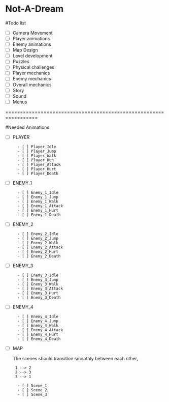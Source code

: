 # Not-A-Dream


#Todo list

- [ ] Camera Movement
- [ ] Player animations
- [ ] Enemy animations
- [ ] Map Design
- [ ] Level development
- [ ] Puzzles
- [ ] Physical challenges
- [ ] Player mechanics
- [ ] Enemy mechanics
- [ ] Overall mechanics
- [ ] Story
- [ ] Sound
- [ ] Menus

=================================================================
 
#Needed Animations

- [ ] PLAYER

        - [ ] Player_Idle
        - [ ] Player_Jump
        - [ ] Player_Walk
        - [ ] Player_Run
        - [ ] Player_Attack
        - [ ] Player_Hurt
        - [ ] Player_Death


- [ ] ENEMY_1

        - [ ] Enemy_1_Idle
        - [ ] Enemy_1_Jump
        - [ ] Enemy_1_Walk
        - [ ] Enemy_1_Attack
        - [ ] Enemy_1_Hurt
        - [ ] Enemy_1_Death


- [ ] ENEMY_2

        - [ ] Enemy_2_Idle
        - [ ] Enemy_2_Jump
        - [ ] Enemy_2_Walk
        - [ ] Enemy_2_Attack
        - [ ] Enemy_2_Hurt
        - [ ] Enemy_2_Death
 

- [ ] ENEMY_3

        - [ ] Enemy_3_Idle
        - [ ] Enemy_3_Jump
        - [ ] Enemy_3_Walk
        - [ ] Enemy_3_Attack
        - [ ] Enemy_3_Hurt
        - [ ] Enemy_3_Death


- [ ] ENEMY_4

        - [ ] Enemy_4_Idle
        - [ ] Enemy_4_Jump
        - [ ] Enemy_4_Walk
        - [ ] Enemy_4_Attack
        - [ ] Enemy_4_Hurt
        - [ ] Enemy_4_Death



- [ ] MAP

    
    The scenes should transition smoothly between each other,
    ```
     1 --> 2 
     2 --> 3
     3 --> 1
    ```

        - [ ] Scene_1 
        - [ ] Scene_2
        - [ ] Scene_3
